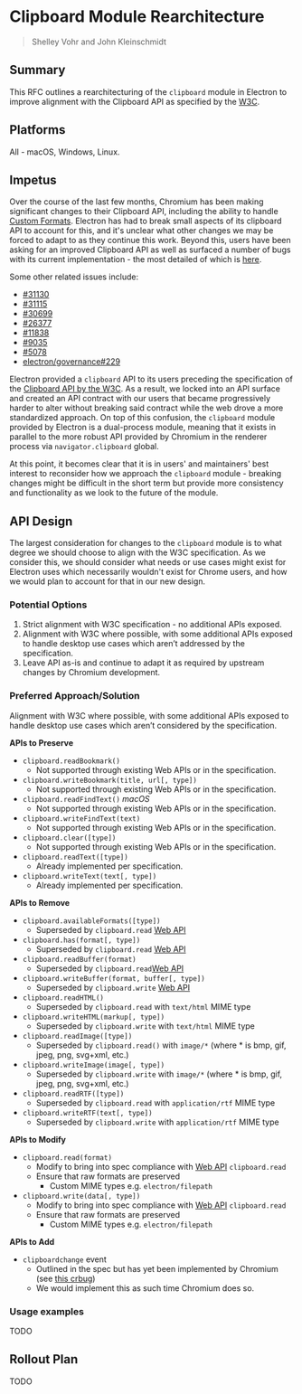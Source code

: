 # Clipboard Module Rearchitecture

> Shelley Vohr and John Kleinschmidt

## Summary

This RFC outlines a rearchitecturing of the `clipboard` module in Electron to improve alignment with the Clipboard API as specified by the [W3C](https://w3c.github.io/clipboard-apis/#clipboard-interface).

## Platforms

All - macOS, Windows, Linux.

## Impetus

Over the course of the last few months, Chromium has been making significant changes to their Clipboard API, including the ability to handle [Custom Formats](https://bugs.chromium.org/p/chromium/issues/detail?id=106449). Electron has had to break small aspects of its clipboard API to account for this, and it's unclear what other changes we may be forced to adapt to as they continue this work. Beyond this, users have been asking for an improved Clipboard API as well as surfaced a number of bugs with its current implementation - the most detailed of which is [here](https://github.com/electron/electron/issues/23156).

Some other related issues include:

- [#31130](https://github.com/electron/electron/issues/31130)
- [#31115](https://github.com/electron/electron/issues/31115)
- [#30699](https://github.com/electron/electron/issues/30699)
- [#26377](https://github.com/electron/electron/issues/26377)
- [#11838](https://github.com/electron/electron/issues/11838)
- [#9035](https://github.com/electron/electron/issues/9035)
- [#5078](https://github.com/electron/electron/issues/5078)
- [electron/governance#229](https://github.com/electron/governance/pull/229)

Electron provided a `clipboard` API to its users preceding the specification of the [Clipboard API by the W3C](https://w3c.github.io/clipboard-apis/#clipboard-interface). As a result, we locked into an API surface and created an API contract with our users that became progressively harder to alter without breaking said contract while the web drove a more standardized approach. On top of this confusion, the `clipboard` module provided by Electron is a dual-process module, meaning that it exists in parallel to the more robust API provided by Chromium in the renderer process via `navigator.clipboard` global. 

At this point, it becomes clear that it is in users' and maintainers' best interest to reconsider how we approach the `clipboard` module - breaking changes might be difficult in the short term but provide more consistency and functionality as we look to the future of the module.

## API Design

The largest consideration for changes to the `clipboard` module is to what degree we should choose to align with the W3C specification. As we consider this, we should consider what needs or use cases might exist for Electron uses which necessarily wouldn't exist for Chrome users, and how we would plan to account for that in our new design.

### Potential Options

1. Strict alignment with W3C specification - no additional APIs exposed.
2. Alignment with W3C where possible, with some additional APIs exposed to handle desktop use cases which aren’t addressed by the specification.
3. Leave API as-is and continue to adapt it as required by upstream changes by Chromium development.
 
### Preferred Approach/Solution

Alignment with W3C where possible, with some additional APIs exposed to handle desktop use cases which aren’t considered by the specification.

**APIs to Preserve**
* `clipboard.readBookmark()`
  * Not supported through existing Web APIs or in the specification.
* `clipboard.writeBookmark(title, url[, type])`
  * Not supported through existing Web APIs or in the specification.
* `clipboard.readFindText()` _macOS_
  * Not supported through existing Web APIs or in the specification.
* `clipboard.writeFindText(text)`
  * Not supported through existing Web APIs or in the specification.
* `clipboard.clear([type])`
  * Not supported through existing Web APIs or in the specification.
* `clipboard.readText([type])`
  * Already implemented per specification.
* `clipboard.writeText(text[, type])`
  * Already implemented per specification.

**APIs to Remove**
* `clipboard.availableFormats([type])`
  * Superseded by `clipboard.read` [Web API](https://developer.mozilla.org/en-US/docs/Web/API/Clipboard/read)
* `clipboard.has(format[, type])` 
  * Superseded by `clipboard.read` [Web API](https://developer.mozilla.org/en-US/docs/Web/API/Clipboard/read)
* `clipboard.readBuffer(format)`
  * Superseded by `clipboard.read`[Web API](https://developer.mozilla.org/en-US/docs/Web/API/Clipboard/read)
* `clipboard.writeBuffer(format, buffer[, type])`
  * Superseded by `clipboard.write` [Web API](https://developer.mozilla.org/en-US/docs/Web/API/Clipboard/write)
* `clipboard.readHTML()`
  * Superseded by `clipboard.read` with `text/html` MIME type
* `clipboard.writeHTML(markup[, type])`
  * Superseded by `clipboard.write` with `text/html` MIME type
* `clipboard.readImage([type])`
  * Superseded by `clipboard.read()` with `image/*` (where * is bmp, gif, jpeg, png, svg+xml, etc.)
* `clipboard.writeImage(image[, type])`
  * Superseded by `clipboard.write`  with `image/*` (where * is bmp, gif, jpeg, png, svg+xml, etc.)
* `clipboard.readRTF([type])`
  * Superseded by `clipboard.read` with `application/rtf` MIME type
* `clipboard.writeRTF(text[, type])`
  * Superseded by `clipboard.write` with `application/rtf` MIME type

**APIs to Modify**
* `clipboard.read(format)`
  * Modify to bring into spec compliance with [Web API](https://developer.mozilla.org/en-US/docs/Web/API/Clipboard/read) `clipboard.read`
  * Ensure that raw formats are preserved
    * Custom MIME types e.g. `electron/filepath`
* `clipboard.write(data[, type])​`
  * Modify to bring into spec compliance with [Web API](https://developer.mozilla.org/en-US/docs/Web/API/Clipboard/read) `clipboard.read`
  * Ensure that raw formats are preserved
    * Custom MIME types e.g. `electron/filepath`
  
**APIs to Add**
* `clipboardchange` event
  * Outlined in the spec but has yet been implemented by Chromium (see [this crbug](https://bugs.chromium.org/p/chromium/issues/detail?id=933608))
  * We would implement this as such time Chromium does so.

### Usage examples

TODO

## Rollout Plan

TODO
